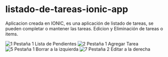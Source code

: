 # listado-de-tareas-ionic-app
Aplicacion creada en IONIC, es una aplicación de listado de tareas, se pueden completar o mantener las tareas. Edicion y Eliminación de tareas o items.

![1 Pestaña 1 Lista de Pendientes](https://user-images.githubusercontent.com/69488860/141693432-cf70fb4a-df36-4abd-a543-ee4228291d68.jpg)
![2 Pestaña 1 Agregar Tarea](https://user-images.githubusercontent.com/69488860/141693436-75b07283-ece5-47fe-b594-cd271054913d.jpg)
![5 Pestaña 1 Borrar a la izquierda](https://user-images.githubusercontent.com/69488860/141693441-04d8dda3-c931-4cf1-9055-c105c993adb8.jpg)
![7  Pestaña 2 Editar a la derecha](https://user-images.githubusercontent.com/69488860/141693445-69976f60-d4dd-429a-8c6d-45be8b0846a5.jpg)
